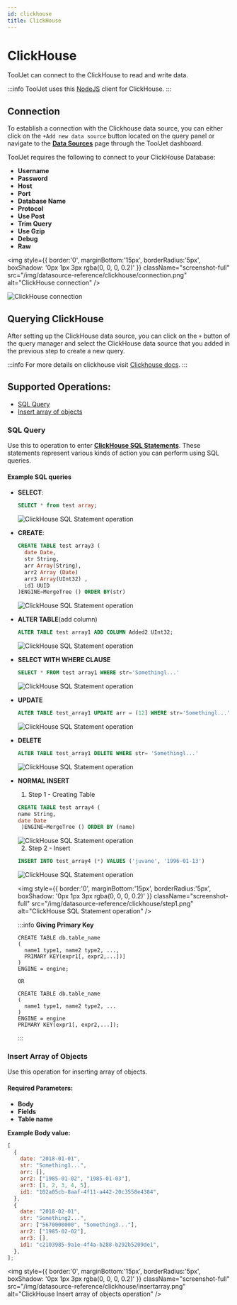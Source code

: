 ```yaml
---
id: clickhouse
title: ClickHouse
---
```


# ClickHouse

ToolJet can connect to the ClickHouse to read and write data.

:::info
ToolJet uses this [NodeJS](https://github.com/TimonKK/clickhouse) client for ClickHouse.
:::

<div style={{paddingTop:'24px', paddingBottom:'24px'}}>

## Connection

To establish a connection with the Clickhouse data source, you can either click on the `+Add new data source` button located on the query panel or navigate to the **[Data Sources](/docs/data-sources/overview)** page through the ToolJet dashboard.

ToolJet requires the following to connect to your ClickHouse Database:

- **Username**
- **Password**
- **Host**
- **Port**
- **Database Name**
- **Protocol**
- **Use Post**
- **Trim Query**
- **Use Gzip**
- **Debug**
- **Raw**

<img style={{ border:'0', marginBottom:'15px', borderRadius:'5px', boxShadow: '0px 1px 3px rgba(0, 0, 0, 0.2)' }} className="screenshot-full" src="/img/datasource-reference/clickhouse/connection.png" alt="ClickHouse connection" />

</div>

<div style={{paddingTop:'24px', paddingBottom:'24px'}}>

<img className="screenshot-full" src="/img/datasource-reference/clickhouse/connection-v2.png" alt="ClickHouse connection" />


## Querying ClickHouse

After setting up the ClickHouse data source, you can click on the `+` button of the query manager and select the ClickHouse data source that you added in the previous step to create a new query.

:::info
For more details on clickhouse visit [Clickhouse docs](https://clickhouse.com/docs/en/quick-start).
:::


</div>

<div style={{paddingTop:'24px', paddingBottom:'24px'}}> 

## Supported Operations:


- [SQL Query](#sql-query)
- [Insert array of objects](#supported-operations)

### SQL Query

Use this to operation to enter **[ClickHouse SQL Statements](https://clickhouse.com/docs/en/sql-reference/statements/)**. These statements represent various kinds of action you can perform using SQL queries.

#### Example SQL queries

- **SELECT**:

  ```sql
  SELECT * from test array;
  ```

  <div style={{textAlign: 'center'}}>

  <img className="screenshot-full" src="/img/datasource-reference/clickhouse/select.png" alt="ClickHouse SQL Statement operation" />

  </div>

- **CREATE**:

  ```sql
  CREATE TABLE test array3 (
  	date Date,
  	str String,
  	arr Array(String),
  	arr2 Array (Date)
  	arr3 Array(UInt32) ,
  	id1 UUID
  )ENGINE=MergeTree () ORDER BY(str)
  ```

  <div style={{textAlign: 'center'}}>

  <img className="screenshot-full" src="/img/datasource-reference/clickhouse/create.png" alt="ClickHouse SQL Statement operation" />

  </div>

- **ALTER TABLE**(add column)

  ```sql
  ALTER TABLE test array1 ADD COLUMN Added2 UInt32;
  ```

  <div style={{textAlign: 'center'}}>

  <img className="screenshot-full" src="/img/datasource-reference/clickhouse/alter.png" alt="ClickHouse SQL Statement operation" />

  </div>

- **SELECT WITH WHERE CLAUSE**

  ```sql
  SELECT * FROM test array1 WHERE str='Somethingl...'
  ```

  <div style={{textAlign: 'center'}}>

  <img className="screenshot-full" src="/img/datasource-reference/clickhouse/selectwithwhere.png" alt="ClickHouse SQL Statement operation" />

  </div>

- **UPDATE**

  ```sql
  ALTER TABLE test_array1 UPDATE arr = (12] WHERE str='Somethingl...'
  ```

  <div style={{textAlign: 'center'}}>

  <img className="screenshot-full" src="/img/datasource-reference/clickhouse/update.png" alt="ClickHouse SQL Statement operation" />

  </div>

- **DELETE**

  ```sql
  ALTER TABLE test_array1 DELETE WHERE str= 'Somethingl...'
  ```

  <div style={{textAlign: 'center'}}>

  <img className="screenshot-full" src="/img/datasource-reference/clickhouse/delete.png" alt="ClickHouse SQL Statement operation" />

  </div>

- **NORMAL INSERT**

  1.  Step 1 - Creating Table

  ```sql
  CREATE TABLE test array4 (
  name String,
  date Date
   )ENGINE=MergeTree () ORDER BY (name)
  ```

  <div style={{textAlign: 'center'}}>

  <img className="screenshot-full" src="/img/datasource-reference/clickhouse/step1.png" alt="ClickHouse SQL Statement operation" />

  </div>

  2.  Step 2 - Insert

  ```sql
  INSERT INTO test_array4 (*) VALUES ('juvane', '1996-01-13')
  ```

  <div style={{textAlign: 'center'}}>

  <img className="screenshot-full" src="/img/datasource-reference/clickhouse/step1.png" alt="ClickHouse SQL Statement operation" />


	<img style={{ border:'0', marginBottom:'15px', borderRadius:'5px', boxShadow: '0px 1px 3px rgba(0, 0, 0, 0.2)' }} className="screenshot-full" src="/img/datasource-reference/clickhouse/step1.png" alt="ClickHouse SQL Statement operation" />

  </div>


  :::info
  **Giving Primary Key**

  ```
  CREATE TABLE db.table_name
  (
  	name1 type1, name2 type2, ...,
  	PRIMARY KEY(expr1[, expr2,...])]
  )
  ENGINE = engine;

  OR

  CREATE TABLE db.table_name
  (
  	name1 type1, name2 type2, ...
  )
  ENGINE = engine
  PRIMARY KEY(expr1[, expr2,...]);
  ```

  :::

</div>

<div style={{paddingTop:'24px', paddingBottom:'24px'}}>

### Insert Array of Objects

Use this operation for inserting array of objects.

#### Required Parameters:

- **Body**
- **Fields**
- **Table name**

**Example Body value:**

```javascript
[
  {
    date: "2018-01-01",
    str: "Something1...",
    arr: [],
    arr2: ["1985-01-02", "1985-01-03"],
    arr3: [1, 2, 3, 4, 5],
    id1: "102a05cb-8aaf-4f11-a442-20c3558e4384",
  },
  {
    date: "2018-02-01",
    str: "Something2...",
    arr: ["5670000000", "Something3..."],
    arr2: ["1985-02-02"],
    arr3: [],
    id1: "c2103985-9a1e-4f4a-b288-b292b5209de1",
  },
];
```

<img style={{ border:'0', marginBottom:'15px', borderRadius:'5px', boxShadow: '0px 1px 3px rgba(0, 0, 0, 0.2)' }} className="screenshot-full" src="/img/datasource-reference/clickhouse/insertarray.png" alt="ClickHouse Insert array of objects operation" />

</div>